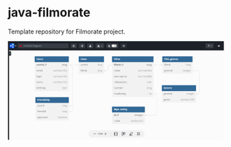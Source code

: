 # java-filmorate
Template repository for Filmorate project.

![](.\src\main\resources\filmorate_db_diagram.io.png)
